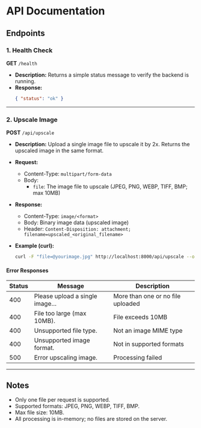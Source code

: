 # API Documentation

## Endpoints

### 1. Health Check

**GET** `/health`

- **Description:** Returns a simple status message to verify the backend is running.
- **Response:**
  ```json
  { "status": "ok" }
  ```

---

### 2. Upscale Image

**POST** `/api/upscale`

- **Description:** Upload a single image file to upscale it by 2x. Returns the upscaled image in the same format.
- **Request:**
  - Content-Type: `multipart/form-data`
  - Body:
    - `file`: The image file to upscale (JPEG, PNG, WEBP, TIFF, BMP; max 10MB)

- **Response:**
  - Content-Type: `image/<format>`
  - Body: Binary image data (upscaled image)
  - Header: `Content-Disposition: attachment; filename=upscaled_<original_filename>`

- **Example (curl):**
  ```sh
  curl -F "file=@yourimage.jpg" http://localhost:8000/api/upscale --output upscaled_yourimage.jpg
  ```

#### Error Responses
| Status | Message                        | Description                        |
|--------|--------------------------------|------------------------------------|
| 400    | Please upload a single image…  | More than one or no file uploaded  |
| 400    | File too large (max 10MB).    | File exceeds 10MB                  |
| 400    | Unsupported file type.        | Not an image MIME type             |
| 400    | Unsupported image format.     | Not in supported formats           |
| 500    | Error upscaling image.        | Processing failed                  |

---

## Notes
- Only one file per request is supported.
- Supported formats: JPEG, PNG, WEBP, TIFF, BMP.
- Max file size: 10MB.
- All processing is in-memory; no files are stored on the server. 